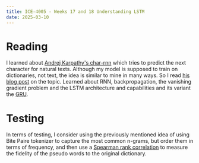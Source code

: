 ```yaml
---
title: ICE-4005 - Weeks 17 and 18 Understanding LSTM
date: 2025-03-10
---
```

# Reading
I learned about [Andrej Karpathy's char-rnn](https://github.com/karpathy/char-rnn) which tries to predict the next character for natural texts. Although my model is supposed to train on dictionaries, not text, the idea is similar to mine in many ways. So I read [his blog post](https://karpathy.github.io/2015/05/21/rnn-effectiveness/) on the topic. Learned about RNN, backpropagation, the vanishing gradient problem and the LSTM architecture and capabilities and its variant the [GRU](https://en.wikipedia.org/wiki/Gated_recurrent_unit).

# Testing
In terms of testing, I consider using the previously mentioned idea of using Bite Paire tokenizer to capture the most common n-grams, but order them in terms of frequency, and then use a [Spearman rank correlation](https://en.wikipedia.org/wiki/Spearman%27s_rank_correlation_coefficient) to measure the fidelity of the pseudo words to the original dictionary.


